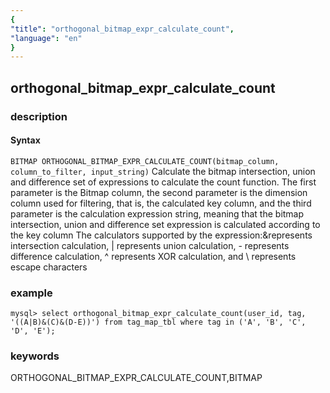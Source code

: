 ```yaml
---
{
"title": "orthogonal_bitmap_expr_calculate_count",
"language": "en"
}
---
```


<!-- 
Licensed to the Apache Software Foundation (ASF) under one
or more contributor license agreements.  See the NOTICE file
distributed with this work for additional information
regarding copyright ownership.  The ASF licenses this file
to you under the Apache License, Version 2.0 (the
"License"); you may not use this file except in compliance
with the License.  You may obtain a copy of the License at
  http://www.apache.org/licenses/LICENSE-2.0
Unless required by applicable law or agreed to in writing,
software distributed under the License is distributed on an
"AS IS" BASIS, WITHOUT WARRANTIES OR CONDITIONS OF ANY
KIND, either express or implied.  See the License for the
specific language governing permissions and limitations
under the License.
-->

## orthogonal_bitmap_expr_calculate_count
### description
#### Syntax

`BITMAP ORTHOGONAL_BITMAP_EXPR_CALCULATE_COUNT(bitmap_column, column_to_filter, input_string)`
Calculate the bitmap intersection, union and difference set of expressions to calculate the count function. The first parameter is the Bitmap column, the second parameter is the dimension column used for filtering, that is, the calculated key column, and the third parameter is the calculation expression string, meaning that the bitmap intersection, union and difference set expression is calculated according to the key column
The calculators supported by the expression:&represents intersection calculation, | represents union calculation, - represents difference calculation, ^ represents XOR calculation, and \ represents escape characters

### example

```
mysql> select orthogonal_bitmap_expr_calculate_count(user_id, tag, '((A|B)&(C)&(D-E))') from tag_map_tbl where tag in ('A', 'B', 'C', 'D', 'E');
```

### keywords

   ORTHOGONAL_BITMAP_EXPR_CALCULATE_COUNT,BITMAP
